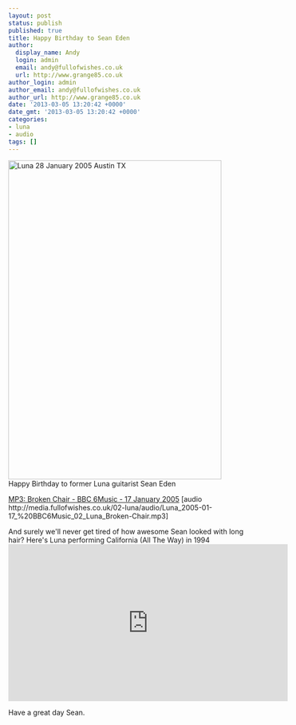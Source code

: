 ```yaml
---
layout: post
status: publish
published: true
title: Happy Birthday to Sean Eden
author:
  display_name: Andy
  login: admin
  email: andy@fullofwishes.co.uk
  url: http://www.grange85.co.uk
author_login: admin
author_email: andy@fullofwishes.co.uk
author_url: http://www.grange85.co.uk
date: '2013-03-05 13:20:42 +0000'
date_gmt: '2013-03-05 13:20:42 +0000'
categories:
- luna
- audio
tags: []
---
```

<p><a href="http://www.flickr.com/photos/birzer/407550991/" title="Luna 28 January 2005 Austin TX by birzer, on Flickr"><img class="aligncenter" src="http://farm1.staticflickr.com/153/407550991_6aaea509e0_z.jpg?zz=1" width="427" height="640" alt="Luna 28 January 2005 Austin TX"></a><br />
Happy Birthday to former Luna guitarist Sean Eden</p>
<p><a href="http://media.fullofwishes.co.uk/02-luna/audio/Luna_2005-01-17_%20BBC6Music_02_Luna_Broken-Chair.mp3">MP3: Broken Chair - BBC 6Music - 17 January 2005</a> [audio http://media.fullofwishes.co.uk/02-luna/audio/Luna_2005-01-17_%20BBC6Music_02_Luna_Broken-Chair.mp3]</p>
<p>And surely we'll never get tired of how awesome Sean looked with long hair? Here's Luna performing California (All The Way) in 1994<br />
<iframe width="560" height="315" src="https://www.youtube.com/embed/ZU3QFvaMQPs" frameborder="0" allowfullscreen></iframe>
<p>Have a great day Sean.</p>

